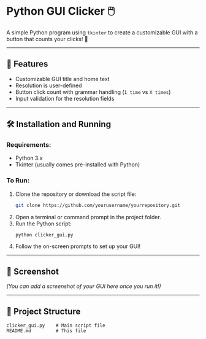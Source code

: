 # Python GUI Clicker 🖱️

A simple Python program using `tkinter` to create a customizable GUI with a button that counts your clicks! 🎉

---

## 🚀 Features

- Customizable GUI title and home text
- Resolution is user-defined
- Button click count with grammar handling (`1 time` vs `X times`)
- Input validation for the resolution fields

---

## 🛠️ Installation and Running

### Requirements:
- Python 3.x
- Tkinter (usually comes pre-installed with Python)

### To Run:
1. Clone the repository or download the script file:
    ```bash
    git clone https://github.com/yourusername/yourrepository.git
    ```
2. Open a terminal or command prompt in the project folder.
3. Run the Python script:
    ```bash
    python clicker_gui.py
    ```
4. Follow the on-screen prompts to set up your GUI!

---

## 📸 Screenshot
*(You can add a screenshot of your GUI here once you run it!)*
  
---

## 📁 Project Structure

```plaintext
clicker_gui.py    # Main script file
README.md         # This file
